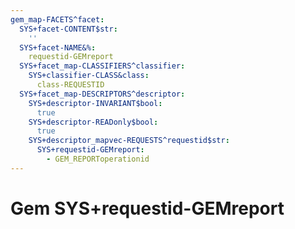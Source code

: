 ```yaml
---
gem_map-FACETS^facet:
  SYS+facet-CONTENT$str:
    ''
  SYS+facet-NAME&%:
    requestid-GEMreport
  SYS+facet_map-CLASSIFIERS^classifier:
    SYS+classifier-CLASS&class:
      class-REQUESTID
  SYS+facet_map-DESCRIPTORS^descriptor:
    SYS+descriptor-INVARIANT$bool:
      true
    SYS+descriptor-READonly$bool:
      true
    SYS+descriptor_mapvec-REQUESTS^requestid$str:
      SYS+requestid-GEMreport:
        - GEM_REPORToperationid
---
```

# Gem SYS+requestid-GEMreport

